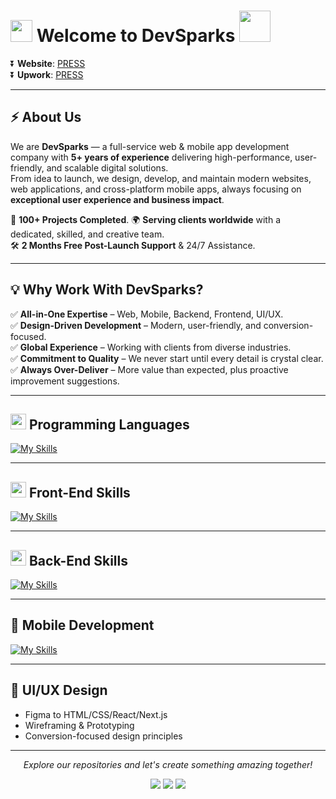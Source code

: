 # <img src="https://media.giphy.com/media/iY8CRBdQXODJSCERIr/giphy.gif" width="35"> Welcome to DevSparks <img src="https://media1.giphy.com/media/v1.Y2lkPTc5MGI3NjExaHJ6MXZwdGIzamQ0ejRhOWI5OXVobnRrMXdwcTZxcjc3dnNqcm9mNyZlcD12MV9pbnRlcm5hbF9naWZfYnlfaWQmY3Q9cw/cmCEsJZHYBPels360q/giphy.gif" width ="50"> 

⏬ **Website**: <a href="https://devsparks.com/" target="_blank">PRESS</a>  
⏬ **Upwork**: <a href="https://www.upwork.com/freelancers/~01b4ff0c8a80509900" target="_blank">PRESS</a>

---

## ⚡ About Us

We are **DevSparks** — a full-service web & mobile app development company with **5+ years of experience** delivering high-performance, user-friendly, and scalable digital solutions.  
From idea to launch, we design, develop, and maintain modern websites, web applications, and cross-platform mobile apps, always focusing on **exceptional user experience and business impact**.

💼 **100+ Projects Completed**.
🌍 **Serving clients worldwide** with a dedicated, skilled, and creative team.  
🛠 **2 Months Free Post-Launch Support** & 24/7 Assistance.

---

## 💡 Why Work With DevSparks?

✅ **All-in-One Expertise** – Web, Mobile, Backend, Frontend, UI/UX.  
✅ **Design-Driven Development** – Modern, user-friendly, and conversion-focused.  
✅ **Global Experience** – Working with clients from diverse industries.  
✅ **Commitment to Quality** – We never start until every detail is crystal clear.  
✅ **Always Over-Deliver** – More value than expected, plus proactive improvement suggestions.

---

## <img src="https://media2.giphy.com/media/QssGEmpkyEOhBCb7e1/giphy.gif" width ="25"> Programming Languages

[![My Skills](https://skillicons.dev/icons?i=js,ts,php,cpp,dart&perline=10)](https://skillicons.dev)

---

## <img src="https://media2.giphy.com/media/QssGEmpkyEOhBCb7e1/giphy.gif" width ="25"> Front-End Skills

[![My Skills](https://skillicons.dev/icons?i=react,nextjs,redux,tailwind,bootstrap,materialui,css,html,sass,figma&perline=10)](https://skillicons.dev)

---

## <img src="https://media2.giphy.com/media/QssGEmpkyEOhBCb7e1/giphy.gif" width ="25"> Back-End Skills

[![My Skills](https://skillicons.dev/icons?i=laravel,nodejs,express,mysql,mongodb,postman,firebase&perline=10)](https://skillicons.dev)

---

## 📱 Mobile Development

[![My Skills](https://skillicons.dev/icons?i=flutter,firebase&perline=10)](https://skillicons.dev)

---

## 🎨 UI/UX Design

- Figma to HTML/CSS/React/Next.js  
- Wireframing & Prototyping  
- Conversion-focused design principles  

---

<p align="center">
  <i>Explore our repositories and let's create something amazing together!</i>
</p>

<p align="center">
    <a href="https://www.linkedin.com/company/devsparks" alt="LinkedIn"><img src="https://img.shields.io/badge/LinkedIn-0077B5?style=for-the-badge&logo=linkedin&logoColor=white"></a>
    <a href="https://github.com/devsparks" alt="GitHub"><img src="https://img.shields.io/badge/GitHub-100000?style=for-the-badge&logo=github&logoColor=white"></a>
    <a href="mailto:hello@devsparks.com" alt="Email"><img src="https://img.shields.io/badge/Email-D14836?style=for-the-badge&logo=gmail&logoColor=white"></a>
</p>
